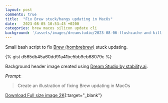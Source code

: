 ```yaml
---
layout: post
comments: true
title:  "Fix Brew stuck/hangs updating in MacOs"
date:   2023-08-05 10:53:45 +0200
categories: brew macos silicon update cli
background: '/assets/images/dreamstudio/2023-08-06-flushcache-and-kill-mDNSResponder.jpg'
---
```


Small bash script to fix [Brew (hombrebrew)](https://brew.sh/index) stuck updating.

{% gist d565db45a60dd91a41be5bb9eb68079c %}

Background header image created using [Dream Studio by stability.ai](https://dreamstudio.ai).

*Prompt*:
> Create an illustration of fixing Brew updating in MacOs

[Download Full size image 2K](/assets/images/dreamstudio/2K/2023-08-05-fix-brew-stuck-updating.png){:target="_blank"}
